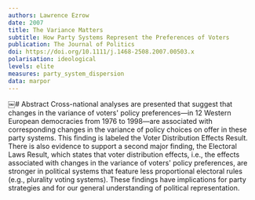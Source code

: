```yaml
---
authors: Lawrence Ezrow
date: 2007
title: The Variance Matters 
subtitle: How Party Systems Represent the Preferences of Voters
publication: The Journal of Politics
doi: https://doi.org/10.1111/j.1468-2508.2007.00503.x
polarisation: ideological
levels: elite
measures: party_system_dispersion
data: marpor
---
```


​￼# Abstract
Cross-national analyses are presented that suggest that changes in the variance of voters' policy preferences—in 12 Western European democracies from 1976 to 1998—are associated with corresponding changes in the variance of policy choices on offer in these party systems. This finding is labeled the Voter Distribution Effects Result. There is also evidence to support a second major finding, the Electoral Laws Result, which states that voter distribution effects, i.e., the effects associated with changes in the variance of voters' policy preferences, are stronger in political systems that feature less proportional electoral rules (e.g., plurality voting systems). These findings have implications for party strategies and for our general understanding of political representation.